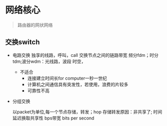 # 网络核心 #

> 路由器的网状网络

## 交换switch ##

* 电路交换
  独享的线路，呼叫，call
  交换节点之间的链路带宽
  频分fdm；时分tdm;波分wdm：光线路，波段
  时空，
  * 不适合
    * 连接建立时间长for computer一秒一世纪
    * 计算机之间通信具有突发性，若使用，浪费的片较多
    * 可靠性不高

* 分组交换

  以packet为单位,每一个节点存储，转发；hop
  存储转发原因：非共享了;
  时间延迟换取共享性
  bps带宽 bits per second